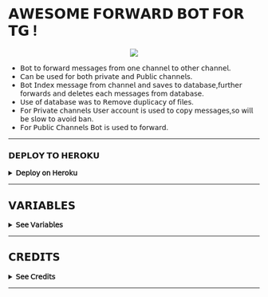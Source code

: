 # 𝗔𝗪𝗘𝗦𝗢𝗠𝗘 𝗙𝗢𝗥𝗪𝗔𝗥𝗗 𝗕𝗢𝗧 𝗙𝗢𝗥 𝗧𝗚 !

<p align="center">
  <img src="https://telegra.ph/file/57f49fc3ad3b1f885bdcf.jpg"/>
</p>

* 𝖡𝗈𝗍 𝗍𝗈 𝖿𝗈𝗋𝗐𝖺𝗋𝖽 𝗆𝖾𝗌𝗌𝖺𝗀𝖾𝗌 𝖿𝗋𝗈𝗆 𝗈𝗇𝖾 𝖼𝗁𝖺𝗇𝗇𝖾𝗅 𝗍𝗈 𝗈𝗍𝗁𝖾𝗋 𝖼𝗁𝖺𝗇𝗇𝖾𝗅.
* 𝖢𝖺𝗇 𝖻𝖾 𝗎𝗌𝖾𝖽 𝖿𝗈𝗋 𝖻𝗈𝗍𝗁 𝗉𝗋𝗂𝗏𝖺𝗍𝖾 𝖺𝗇𝖽 𝖯𝗎𝖻𝗅𝗂𝖼 𝖼𝗁𝖺𝗇𝗇𝖾𝗅𝗌.
* 𝖡𝗈𝗍 𝖨𝗇𝖽𝖾𝗑 𝗆𝖾𝗌𝗌𝖺𝗀𝖾 𝖿𝗋𝗈𝗆 𝖼𝗁𝖺𝗇𝗇𝖾𝗅 𝖺𝗇𝖽 𝗌𝖺𝗏𝖾𝗌 𝗍𝗈 𝖽𝖺𝗍𝖺𝖻𝖺𝗌𝖾,𝖿𝗎𝗋𝗍𝗁𝖾𝗋 𝖿𝗈𝗋𝗐𝖺𝗋𝖽𝗌 𝖺𝗇𝖽 𝖽𝖾𝗅𝖾𝗍𝖾𝗌 𝖾𝖺𝖼𝗁 𝗆𝖾𝗌𝗌𝖺𝗀𝖾𝗌 𝖿𝗋𝗈𝗆 𝖽𝖺𝗍𝖺𝖻𝖺𝗌𝖾.
* 𝖴𝗌𝖾 𝗈𝖿 𝖽𝖺𝗍𝖺𝖻𝖺𝗌𝖾 𝗐𝖺𝗌 𝗍𝗈 𝖱𝖾𝗆𝗈𝗏𝖾 𝖽𝗎𝗉𝗅𝗂𝖼𝖺𝖼𝗒 𝗈𝖿 𝖿𝗂𝗅𝖾𝗌.
* 𝖥𝗈𝗋 𝖯𝗋𝗂𝗏𝖺𝗍𝖾 𝖼𝗁𝖺𝗇𝗇𝖾𝗅𝗌 𝖴𝗌𝖾𝗋 𝖺𝖼𝖼𝗈𝗎𝗇𝗍 𝗂𝗌 𝗎𝗌𝖾𝖽 𝗍𝗈 𝖼𝗈𝗉𝗒 𝗆𝖾𝗌𝗌𝖺𝗀𝖾𝗌,𝗌𝗈 𝗐𝗂𝗅𝗅 𝖻𝖾 𝗌𝗅𝗈𝗐 𝗍𝗈 𝖺𝗏𝗈𝗂𝖽 𝖻𝖺𝗇.
* 𝖥𝗈𝗋 𝖯𝗎𝖻𝗅𝗂𝖼 𝖢𝗁𝖺𝗇𝗇𝖾𝗅𝗌 𝖡𝗈𝗍 𝗂𝗌 𝗎𝗌𝖾𝖽 𝗍𝗈 𝖿𝗈𝗋𝗐𝖺𝗋𝖽.

---

### 𝗗𝗘𝗣𝗟𝗢𝗬 𝗧𝗢 𝗛𝗘𝗥𝗢𝗞𝗨 
<details>
  <summary><b>𝖣𝖾𝗉𝗅𝗈𝗒 𝗈𝗇 𝖧𝖾𝗋𝗈𝗄𝗎</b></summary>
<br/>

<p align="left">
  <a href="https://heroku.com/deploy?template=https://github.com/im-bb/Forward_TG">
     <img height="30px" src="https://img.shields.io/badge/Deploy%20To%20Heroku-blueviolet?style=for-the-badge&logo=heroku">
  </a>
</p>

</details>

---

## 𝗩𝗔𝗥𝗜𝗔𝗕𝗟𝗘𝗦
<details>
  <summary><b>𝖲𝖾𝖾 𝖵𝖺𝗋𝗂𝖺𝖻𝗅𝖾𝗌</b></summary>
<br/>
   
* `API_HASH` 𝖠𝖯𝖨 𝖧𝖺𝗌𝗁 𝖥𝗋𝗈𝗆 [𝗆𝗒.𝗍𝖾𝗅𝖾𝗀𝗋𝖺𝗆.𝗈𝗋𝗀](https://my.telegram.org/)
* `API_ID` 𝖠𝖯𝖨 𝖨𝖽 𝖥𝗋𝗈𝗆 [𝗆𝗒.𝗍𝖾𝗅𝖾𝗀𝗋𝖺𝗆.𝗈𝗋𝗀](https://my.telegram.org/)
* `BOT_TOKEN` 𝖡𝗈𝗍 𝖳𝗈𝗄𝖾𝗇 𝖥𝗋𝗈𝗆 [@𝖡𝗈𝗍𝖥𝖺𝗍𝗁𝖾𝗋](https://telegram.dog/BotFather)
* `OWNER_ID` 𝖳𝖾𝗅𝖾𝗀𝗋𝖺𝗆 𝖨𝖣 𝖮𝖿 𝖮𝗐𝗇𝖾𝗋.
* `TO_CHANNEL` 𝖢𝗁𝖺𝗇𝗇𝖾𝗅 𝖮𝖿 𝖢𝗁𝖺𝗇𝗇𝖾𝗅 𝖳𝗈 𝖶𝗁𝗂𝖼𝗁 𝖬𝖾𝗌𝗌𝖺𝗀𝖾𝗌 𝖠𝗋𝖾 𝖥𝗈𝗋𝗐𝖺𝗋𝖽𝖾𝖽 𝖤𝗀:- -100xxxxxxxx
* `SESSION` 𝖯𝗒𝗋𝗈𝗀𝗋𝖺𝗆 𝖲𝖾𝗌𝗌𝗂𝗈𝗇 𝖲𝗍𝗋𝗂𝗇𝗀 𝖦𝖾𝗇𝖾𝗋𝖺𝗍𝖾 𝖥𝗋𝗈𝗆 𝖧𝖾𝗋𝖾 [![GenerateStringName](https://img.shields.io/badge/repl.it-generateStringName-yellowgreen)](https://repl.it/@subinps/getStringName)
* `DATABASE_URI` 𝖣𝖺𝗍𝖺𝖻𝖺𝗌𝖾 𝖴𝗋𝗂 𝖥𝗋𝗈𝗆 [𝖬𝗈𝗇𝗀𝗈𝖣𝖡](https://cloud.mongodb.com/)
* `DATABASE_NAME` 𝖣𝖺𝗍𝖺𝖻𝖺𝗌𝖾 𝖢𝗅𝗎𝗌𝗍𝖾𝗋 𝖭𝖺𝗆𝖾.
* `COLLECTION_NAME` 𝖣𝖺𝗍𝖺𝖻𝖺𝗌𝖾 𝖢𝗈𝗅𝗅𝖾𝖼𝗍𝗂𝗈𝗇 𝖭𝖺𝗆𝖾.
  
</details>

---

## 𝗖𝗥𝗘𝗗𝗜𝗧𝗦
<details>
  <summary><b>𝖲𝖾𝖾 𝖢𝗋𝖾𝖽𝗂𝗍𝗌</b></summary>
<br/>

* [DⱥℝkͥAnͣgͫeℓ](https://github.com/Jijinr) 
* [Rahul](https://github.com/rahulps1000) 
* [SUBIN](https://github.com/subinps)
</details>

___
